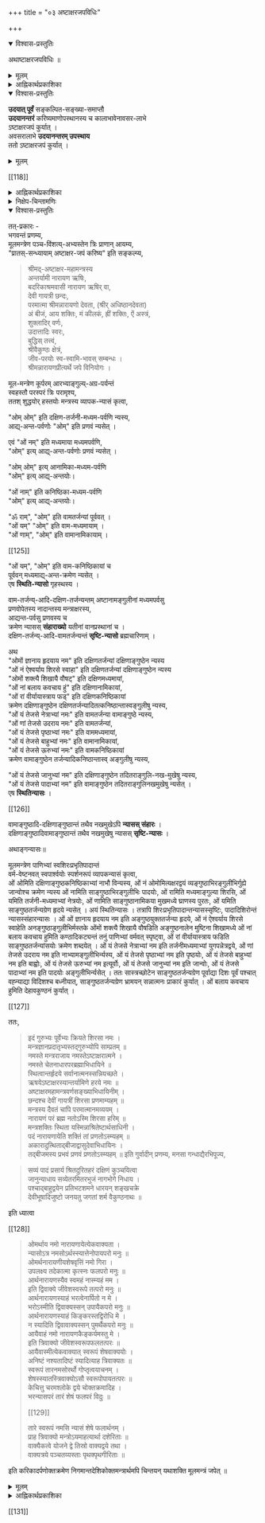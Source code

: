 +++
title = "०३ अष्टाक्षरजपविधिः"

+++

<details open><summary>विश्वास-प्रस्तुतिः</summary>

अथाष्टाक्षरजपविधिः ॥
</details>

<details><summary>मूलम्</summary>

अथाष्टाक्षरजपविधिः ॥
</details>

<details><summary>आह्निकार्थप्रकाशिका</summary>

ततोऽष्टाक्षरजपम् आह – **अथाष्टाक्षरजप** इति ।  
मया प्रदर्श्यत इति शेषः ।  
आचमन-प्रकरणोदाहृत-वचनानुसारेण  
सन्ध्यान्ताचमनम् एकं कृत्वा  
मूल-मन्त्र-जपः कार्य इति बोध्यम् ।  
तदुक्तं – 

> मद्-भक्ता ये नर-श्रेष्ठा  
मद्गता मत्परायणाः ।  
मद्-याजिनो मन्-नियमास्  
**तान्** प्रयत्नेन **पूजयेत्** ॥  
तेषान्तु पावनायाहं  
नित्यम् एव युधिष्ठिर ।  
उभे सन्ध्ये **ऽधितिष्ठामि**  
ह्य् अस्कन्नं तद्-व्रतम् मम ॥  
तस्माद् अष्टाक्षरम् मन्त्रं  
मद्-भक्तैर् वीत-कल्मषैः ।  
सन्ध्या-कालेषु **जप्तव्यं**,  
सततञ् चात्म-शुद्धये ॥ 

इति श्रीवैष्णव-धर्म-शास्त्रोक्तश्रीमदष्टाक्षरजपोपि सन्ध्यायामवसरे कार्यः इति ।
</details>

<details open><summary>विश्वास-प्रस्तुतिः</summary>

**उदयात् पूर्वं** सङ्कल्पित-सङ्ख्या-समाप्तौ  
**उदयानन्तरं** करिष्यमाणोपस्थानस्य च कालाभावेनावसर-लाभे  
ऽष्टाक्षरजपं कुर्यात् ।  
अवसरालाभे **उदयानन्तरम् उपस्थाय**  
ततो ऽष्टाक्षरजपं कुर्यात् ।
</details>

<details><summary>मूलम्</summary>

उदयात्पूर्वं सङ्कल्पितसङ्ख्यासमाप्तौ उदयानन्तरं करिष्यमाणोपस्थानस्य च कालाभावेनावसरलाभेऽष्टाक्षरजपं कुर्यात् । अवसरालाभे उदयानन्तरमुपस्थाय ततोऽष्टाक्षरजपं कुर्यात् ।
</details>

[[118]]

<details><summary>आह्निकार्थप्रकाशिका</summary>

अत्र गायत्र्य्-उपस्थानात् पूर्वम् एवाष्टाक्षर-जपः आचार्य-पादाभिमत इत्येकेतरोक्तं  
प्रमाण-न्यायाचार्यपाद-श्रीसूक्ति-विरुद्धम् इति  
हृदि निधाय  
उदाहृताचार्य-पाद-श्रीसूक्त्य्-अभिप्रेतार्थम् आह - **उदयात्पूर्वमि**त्यादिना । 

न च 

> सङ्कल्पित-सङ्ख्यात-गायत्री-जपानन्तरम्  
उपस्थानान्तम् असङ्ख्यात-गायत्रीजपोऽनुष्ठेयः ।  
अतो नाष्टाक्षरजपावसर 

इति वाच्यम् - 

असङ्ख्यात-गायत्री-जप-नैष्फल्यस्य गायत्री-जप-प्रकरणे समर्थितत्वेन  
तत्परित्यागेनाष्टाक्षर-जपस्य कार्यत्वात् । 

अत्र वक्तव्यं सर्वं श्रीनिक्षेप-चिन्तामणौ सम्यग् अनुगृहीतम्।   
तद्-अभिप्रेतार्थाः केचन प्रदर्श्यन्ते।  
</details>

<details><summary>निक्षेप-चिन्तामणिः</summary>

"तस्माद् अष्टाक्षरं मन्त्रम्"-इत्यादि-वचन-विहिताष्टाक्षर-जपः  
नित्यः उत काम्य इति विवेचनीयम्,  
एकेतराह्निकपक्षः

> सन्ध्या-काल-विहितस् तज्-जपो नित्यः  
> सततम् इति विहितः काम्यः, 
>
>> सततं चात्मशुद्धये 
>
> इति तत्रैवात्म-शुद्धि-रूप-फल-श्रवणाद् इति ।  

तन्मन्दम् - आचार्यपाद-श्रीसूक्त्य्-अभिप्राय-न्याय-विरोधात्,  
श्री-सच्-चरित्र-रक्षायां 

> कामाधिकारत्वे सम्भवति  
> नित्यत्व-कल्पनायोगात् 

इति, 

> तत्-तद्-वाक्य-प्रकृत-फल-विशेषापेक्षया निषेध  
> इत्य् आसत्तेर् व्यवस्थाप्यम् 

इति चानुगृहीतं,  
प्रकृते आत्म-शुद्धि-कामाधिकारत्वे सम्भवति  
नित्यत्व-कल्पनं न न्याय्यम्।  

यथा +ऊर्ध्वपुण्ड्रविधौ मध्यमा-कनिष्ठिका-निषेधस्य  
निषेध-बोधक-वाक्य-समभिव्याहृत--  
वाक्यावगताङ्गुल्य्-अन्तर-फल-विषयत्वम् आसत्तेर् व्यवस्थापितं, 

सन्ध्याकालेषु जप्तव्यम् इत्य्-अत्रापि  
विधेस् समभिव्याहृत-वाक्य-प्रतिपन्नात्म-शुद्धि-फल-विषयत्वम्  
आसत्तेर् व्यवस्थाप्यम् इति,  
तत्रापि काम्य-विधिरेव । 

यद् अपरोक्तं – 

>> तेषान्तु पावनायाहं  
नित्यम् एव युधिष्ठिर ।  
उभे सन्ध्ये **ऽधितिष्ठामि**  
ह्य् अस्कन्नं तद्-व्रतम् मम ॥  
तस्माद् अष्टाक्षरम् मन्त्रं  
मद्-भक्तैर् वीत-कल्मषैः ।  
सन्ध्या-कालेषु **जप्तव्यं**,  
सततञ् चात्म-शुद्धये ॥
>
> इत्यत्र, शाबरभाष्ये -
>
>> यावज्-जीवम् अग्निहोत्रं जुहोतीत्य् अत्र  
>> जीवन-रूप-निमित्त-नैयत्येनाग्निहोत्रं नियतम् 
>
> इति भाषित-रीत्या सन्ध्याकालयोर् भगवद्-अधिष्ठान-रूप-निमित्तस्य नियतत्त्वेन  
> तन्-निमित्तक-श्रीमद्-अष्टाक्षर-जपस्यापि नियत-तमत्वं  
> सन्ध्या-कालयोस् सिद्धम् 

इति, तन् न  - 

दृष्टान्ते फलाश्रुतेः 'यावज्जीवम्' इति श्रुतेश् च  
निमित्त-नियतत्वाधीन-नित्यत्व-सिद्धाव् अपि,  
'तेषान्तु पावनाये'त्य्-आदिवचने  
पावनत्व-फलार्थ-सन्ध्या-काल-भगवद्-अधिष्ठान-रूप-  
निमित्त-नैयत्यावगमेन दृष्टान्त-वैषम्यात्,

[[119]]

तस्य निमित्तस्य 

> तस्माद् अष्टाक्षरं मन्त्रम् 

इत्यत्र तच्-छब्देन परामर्शात्,  
तद्-धेतुकस्य सन्ध्या-कालाष्टाक्षर-जपस्यात्म-शुद्धि-कामनाधिकारत्वस्य  शब्द-स्वरस-सिद्धत्वात्,  
अन्यथा पावनार्थ-सन्ध्याधिष्ठानं, 'तस्मादि'ति तच्-छब्देन परामृश्य  
तद्धेतुक-सन्ध्या-कालिकाष्टाक्षर-जप-विधानेऽपि नित्यत्वाङ्गीकारे  
तद्-वाक्यं जरद्-गवादि-वाक्यवद् अनन्वितार्थकं स्यात् । 

न चात्मशुद्धिफलकत्वं नित्यत्व-पर्यवसायीति वाच्यं – श्रुतिस्मृतिविरोधात् । 

> वैश्वानरं द्वादशकपालं निर्वपेत्  
> पुत्रे जाते यद् अष्टाकपालो भवति 

इत्यारभ्य, 

> यस्मिन् जात एताम् इष्टिं निर्वपति  
> पूत एव तेजस्व्य् अन्नाद इन्द्रियावी पशुमान् भवति 

इत्यन्तेन काम्य-फलानि प्रतिपाद्य, 

> अप वा एष सुवर्गाल् लोकाच् छिद्यत 

इति प्रत्यवाय-परिहारं श्रुतिर् आह,  
एतच्-छ्रुति-विहित-जातेष्टि-विषयम् अधिकारं 

> प्रत्यवायपरीहारे  
> फलान्तरसमन्विते ।  
> तत्र संवलितं प्राहुर्  
> अधिकारं विचक्षणाः ॥ 

इति शास्त्रीयनियमनाधिकारे ऽन्वगृह्णन् ।  
एतत्-कारिकार्थः श्रीसारास्वादिन्याम् अवलोकनीयः ।  

अत्र पूतत्वं काम्यफलतयोक्तम् -  
स्मृतिरत्नाकरे - 

> येषां जपैश्च होमैश्च पूयन्ते 

इत्युपक्रमात्, 

> एतानि जप्यानि पुनन्ति जन्तून् 

इत्युपसंहाराच्च एते जपाः काम्या इति  
मध्याह्न-सन्ध्यायां गायत्री-व्यतिरिक्त-मन्त्राणां परिशुद्धि-फल-श्रवणेन काम्यत्वोक्तेः,  
अत्रापि काम्यत्वस्यैव वाच्यत्वात् ।  

आश्वमेधिके पञ्चाशीतितमेऽध्याये श्रीवैष्णव-धर्मशास्त्रे युधिष्ठिरः -

> वृथा च कति जन्मानि  
> वृथा दानानि कानि च ।  
> वृथा च जीवितं केषां  
> नराणां पुरुषोत्तम ॥ 

इति वृथा जन्म-दानादिकं पप्रच्छ ।  
श्रीभगवान् वृथा जन्म-दानादिकं विस्तरेण प्रतिपाद्य  
सत्-पात्र-दान-फल-कथनावसरे  
आत्म-शुद्धि-फलक-सन्ध्या-काल-तद्-इतर-कालिकाष्टाक्षर-जपं विधायाध्यायान्ते 

> एवं सर्वास्व् अवस्थासु  
> सर्वदानानि पाण्डव ।  
> मद्भक्तेभ्यः प्रदत्तानि
> स्वर्गमार्गप्रदानि वै ॥ 

इति दानफलमेव प्रतिपादितम् ।  
उपरितनाध्यायेषु च,  
आचार-दोष-ब्राह्मणादि-गुण-दोष-दान-विशेष-फलादिकम् एव प्रपञ्चितम् । 

[[120]]

तत्रैक-नवतितमेऽध्याये – 

> गायत्रीं च यथाशक्ति  
> जप्त्वा सूक्तं च मामकम् ।  
> मन्मयानि च सामानि  
> पौरुषं व्रतमेव तत् ॥  
> ततश् चालोकयेद् अर्कं  
> "हँसश् शुचिषद्" इत्यपि ।  
> प्रदक्षिणं समावृत्य  
> नमस्कृत्य दिवाकरम् ॥ 

इति गायत्री-साम-मन्व्-अशेष-जपानन्तरम्  
उपस्थान-प्रदक्षिण-नमस्कारादिकम् एव क्रमात् प्रतिपादितं,  
मध्ये नाष्टाक्षर-जपो विहितः ।  

एवं च प्रकरणानुगुण्येनात्मशुद्धि-कामनायां  
सन्ध्याकालेषु सततं चाष्टाक्षरजपः कार्य इति सिद्धम् । 

> ततः परं चाध्ययनं  
जपं भागवतो यदा ।  
कुर्यात् स्वाध्यायकालोऽसौ  
कीर्तितो मुनिपुङ्गव ॥  

> अर्चयांश् च ततो देवं  
ततो मन्त्रान् जपन्न् अपि ।  
ध्यायन्न् अपि परं देवं  
कालेषूक्तेषु पञ्चसु ॥ 

> स्वाध्यायश्च  
श्रुति-स्मृतीतिहास--  
मन्त्र-जप--  
सत्-संवाद+  
अध्यात्म-शास्त्र-श्रवण-प्रवचनाद्य्-आत्मा, 

> अत्र परिपूर्ण-ज्ञानस्य उपबृंहण-निरपेक्षस्याधिकारि-विशेषस्य  
द्वि-षड्--अष्ट--षड्-अक्षर--द्वयादि-जप एव स्वाध्याय इति,  
तत्र तद्-विधिः,  
अत एव रहस्याम्नाये वेदान्तर-निषेधेन द्वि-षट्क-मात्र-स्वाध्याय-विधानं निर्व्यूढं, 

> सङ्ग्रह-रुचीनां महामन्त्र-सक्तानां च  
> सर्व-सार-भूत-व्यापक-मन्त्र-जपोपदेशः

इति नारदीय-संहिता-वचन--वङ्गिवंशेश्वरकारिका--श्रीपाञ्चरात्ररक्षावाक्यैः  
स्वाध्यायकाल एवाष्टाक्षर-जपो नित्य इत्य् अवगम्यते,  
फलाश्रवणात् ।+++(5)+++  

श्रीचरम-श्लोकाधिकारे 

> तस्माद् अष्टाक्षरं मन्त्रम् 

इति कृत्स्नवचनम् उपादाय - 

> இப்புடைகளிலுள்ள வைகளெல்லாம் अवश्यकर्तव्य ங்களான नित्यनैमित्तिक ங்களுக்கு विरोध ம் வாராதபடி அவற்றுக்குப் போக்கிமிக்க காலத்திலேயாகக் கடவது 

इति तस्यावश्य-कर्तव्य-सन्ध्याद्य्-अनविरुद्ध-काल-कर्तव्यत्वाभिधानात् । उपरि 

> श्रौत-स्मार्ताविरुद्धेषु कालेषु जपमाचरेत् 
>
> என்று நாரதாதிகளுஞ் சொன்னார்கள் 

इति श्रीसूक्त्यापि  
श्रुति-स्मृति-विहित-सन्ध्याद्यनविरुद्धकाल एव  
भारतेतिहासाश्वमेधिक-पर्व-स्थ--  
श्रीवैष्णव-धर्म-शास्त्र-विहिताष्टाक्षर-जपाचरणं न्याय्यम् इति प्रतीयते । 

श्रीन्यायपरिशुद्धौ 

> आचारे धर्मशास्त्राणि 

इत्य् अनुगृहीतत्वेनाधिकृत-धर्म-शास्त्र-विहित--सान्ध्य-कर्माद्य्-उपरोधेनाचार+अनधिकृतेतिहास-विहिताष्टाक्षर-जपो नाचार्य-पादाभिमतः ।+++(4)+++  
स्मृत्यधिकरण-श्रीभाष्ये धर्मशास्त्रस्य  
कर्मभागोपबृंहणत्वस्य+ इतिहास-पुराणयोर् वेदान्तोपबृंहणत्वस्यानुगृहीतत्वाच् चायम् अर्थस् सिद्धः ।

[[121]]

श्रीपाञ्चरात्ररक्षायां गायत्रीजपविध्य्-अनन्तरं 

> न च क्रमन्न च हसन् 

इत्यादिना 

> इत्यादयश्च जपकालनियमाः 

इति जपकाल-नियमम् उक्त्वा 

> मद्भक्ता ये नरश्रेष्ठाः 

इत्यादिना 

> श्रीवैष्णव-धर्मशास्त्रोक्त-श्रीमद्-अष्टाक्षर-जपोऽपि  
> यथाशक्ति सन्ध्यायाम् अवसरे कार्यः 

इति अष्टाक्षरजपं प्रसङ्गाद् अभिधाय,  
'प्राणायामेने'त्यादिना गायत्री-जप-विशेषम् उक्त्वा,  
गायत्र्य्-अष्टाक्षरादि-जप-साधारण्येन  
जपस्थान-गणन-साधन--तत्-प्रकार--जप-प्रभाव--  
जप-मध्य-गत-गुरु-वैष्णवीय-सम्भाषणादि-पूजानुमति--  
सप्रणव-सङ्ख्यात-मानस-जपादिकं कथितम् ।  

उपस्थानात् पूर्वम् एवाष्टाक्षरजपः आचार्यपादाभिमत  
इति वदद्भिः पाठ-क्रम एव नियामक इति वक्तव्यम् । 

> प्राङ्मुखः प्राग्-उदङ्-मुखो वा तिष्ठन्  
> गायत्रीम् आवर्त्य  
> पूर्ववत् कृत-प्राणायाम-त्रयः  
> सन्ध्योपस्थान-सङ्कल्प-पूर्वकम्  
> उत्तमे शिखर इति मन्त्रेण  
> गायत्रीम् अनुज्ञाप्य 

इत्य्-आदि-श्रीसूक्तौ क्त्वा-श्रुत्या गायत्र्य्-अनन्तरम् उपस्थानक्रमः प्रतीतः ।  
अयं च क्रमः श्रीपाञ्चरात्ररक्षायां 

> स्वसूत्रविहितम् एव सन्ध्योपासनादिकं कर्तृम् उचितम् 

इत्यत्र साधकतया उदाहृतैः, 

> पाद्मे च शौचाचमन-दन्त-धावन-स्नानानि यथा-क्रमं विधायानन्तरम् एवं सन्ध्योपासनम् उक्तम् 
>
>> आचम्य प्रोक्षयेद् दर्भ-  
> वारिभिर् मन्त्रवत् तनुम् ।

इत्य्-आद्य्-उदाहृतैः 

> तर्पयेद् उपविश्याथ  
तत्तन्-मन्त्रम् उदीरयन् ।  
देवादीन् सलिले तिष्ठन्  
सावित्रीं प्राङ्मुखो जपेत् ॥  
यावत्-सूर्योदयं दृष्ट्वा  
प्राञ्जलिस् तिमिरापहम् ।  
उपस्थाय स्वशाखोक्तैः  
मन्त्रैर्ध्येयं हृदि स्थितम् ॥ 

इति वचनैः,

[[122]]

> प्राङ्मुखस् सावित्रीं सहस्रकृत्वः आवर्तयेद् 

इत्यादिभिः 

> त्रिभिश्च प्राणायामैस्  
तांस् ततो ब्रह्म-हृदयेन  
वारुणीभ्यां सायम् उपतिष्ठते  
"इमं मे वरुण", "तत्त्वायामी"ति द्वाभ्यां,  

> एवं प्राङ्मुखः प्रातस् तिष्ठन्  
मैत्रीभ्याम् अहर् अहर् उपतिष्ठते,  
"मित्रस्य चर्षणीधृतः" "मित्रो जनान् यातयती"ति द्वाभ्यां, 

> दर्भेष्व् आसीनो दर्भान् धारयमाणः  
सावित्रीं सहस्रकृत्वः आवर्तयेत्  
शतकृत्वो ऽपरिमितकृत्वो वा, दशवारम् ।  
अथादित्यम् उपतिष्ठते,  
"उद् वयन् तमसस्परि, उदुत्यं चित्रं, तच्चक्षुर् देवहितं, य उदगात्" 

इति बोधायन-धर्म-सूत्र-वाक्यैश् च  
श्रौत-क्रमेण प्रतिपादितम् । 

गायत्री-जपोपस्थान-क्रमम् अनुसृत्याचार्यपादानुगृहीतः ।  
आचार्यपादोदाहृतेषु 

> गायत्री-जप-पर्यन्तं  
मन्त्राचमन-पूर्वकम् ।  
सान्ध्यं कर्माखिलं साधु  
समाप्य च यथाविधि ॥
>
> ततः स्व-कर्म-भोक्तारम्  
आदित्यान्तर्-अवस्थितम् ।  
उपस्थाय स्वकैर्मन्त्रैर्  
नारायणम् अतन्द्रितः ॥

> आदित्यान्तः-स्थितस्यार्घ्यं  
वितीर्य परमात्मनः ।  
प्रतिपादिकया विष्णोः  
सावित्र्या तं जपेद्-धरिम् ॥
>
> ध्यायन् जप्त्वोपतिष्ठेत  
तम् एव पुरुषोत्तमम् ।  

इति वङ्गिवंशेश्वर-नारायणमुनिवचनेषु जप्त्वा  
‘ततः’ इति श्रुत्यैव गायत्री-जपानन्तरम् उपस्थानक्रमोऽवगतः । 

> एवं **जपित्वा** गायत्रीम्  
**उपस्थाय** दिवाकरम् ।  
सूर्यस्याभिमुखं **जप्त्वा**  
गायत्रीं नियतात्मवान् ॥  
**उपस्थानं** ततः कृत्वा  
**नमस्कुर्यात्** ततो हरिम् ।  
एवं जप्त्वा यथाशक्ति  
ह्युदिते तु दिवाकरे ॥  
उत्तमेत्यनुवाकेन  
उद्वास्य तु यथागतम् 

इति वासिष्ठसंहिता-वृद्धहारीत-स्मृतिरत्नाकर-स्थ-वचनैः  
श्रौतक्रमेण गायत्री-जपानन्तर्यम्  
उपस्थाने प्रतीयते । 

पाठक्रमात् श्रौतक्रमस्य बलीयस्त्वं सर्वमीमांसकसम्मतम्,  
अनुगृहीतं च श्रीभाष्ये अर्चिरादिपादे । 

[[123]]

यद्य्-अष्टाक्षर-जपः उपस्थानात् पूर्वं नियमेनाचार्यपादाभिप्रेतः, तदा 

> प्राङ्मुखः प्राग्-उदङ्मुखो वा तिष्ठन्  
> गायत्रीमावर्त्य

इत्यनन्तरं, 

> अष्टाक्षरं जप्त्वा पूर्ववत् कृत-प्राणायामत्रयः 

इत्यादिवाक्यं रचनीयं स्यात्, न तथा रचितम् ।

> सन्ध्याकालेषु जप्तव्यम् 

इति वचन-विहिताष्टाक्षर-जपस्योदयात् पूर्वं सङ्कल्पित-समाप्तौ  
उदयानन्तरं पूर्वोपदर्शितार्ध-प्रहर-पर्यन्त-सन्ध्याकाल-करणेऽपि विधेश् चारितार्थ्य-सम्भवात्,  
तद्-वचन-बलेन  
पञ्चरात्र-स्मृति-वचन-सम्प्रदायोक्त्य्-आचार्य-पाद-श्री-सूक्त्य्-अवगत-  
प्रदर्शित-श्रौत-क्रम-बाधो न युक्त एव । किं बहुना स्मृतिरत्नकरे – 

> किञ्चिद् अभ्युदिते रवौ 

इति विहित-माघ-स्नानं स्त्री-शूद्रादि-विषयम् इति व्यवस्थाप्योक्तं — 

> विप्रादि-विषये तु सन्ध्यातिक्रम-दोषो दुर्वारस् स्यात्,  
> मार्जनाद्य्-उपस्थानान्तम् एक-कर्मत्वेन  
> मध्ये कर्मान्तरानुष्ठानायोगात्,  
> ‘उदयन्तं दिवाकरम्' इति उदय-काल-सूर्योपस्थान-विधानाच् च  
> किञ्चिद्-अभ्युदिते स्नात्वा ऽनुष्ठाने  
> मासं +++(यावत्)+++ सन्ध्यातिक्रमेणाशुचित्व-कर्मानर्हत्व-शूद्रत्वादिदोषाः प्रसज्येरन् 

इति  
मार्जनाद्य्-उपस्थानान्तम् एकं कर्म +इति  
मध्ये माघस्नानादि-क्रियानुष्ठाने दोषाश् च  
प्रतिपादिताः । 

इतराह्निके -

> माघस्नानस्य नित्यत्वात्  
किञ्चिदभ्युदिते रवौ ।  
स्त्रीणां स्मृतं द्विजानान्तु  
प्रागादित्योदयाद् इति ।  
किञ्चिद्-अभ्युदिते भानौ  
माघस्नाने कृते द्विजैः ।  
सन्ध्यातिक्रम-दोषेण  
महान् दाषो भवेद् ध्रुवम् ।  
प्रोक्षणादेर् उपस्थानान्तस्यैकत्वेन कर्मणः ॥ 

इति रत्नाकरानुसारः कृतः ।  
न हि "कर्मणि क्रियान्तरम्" इति मीमांसक-घोषितम् ।  

श्रीमद्-अष्टाक्षर-जपः  
न श्रुति-स्मृति-विहित-सान्ध्य-कर्माङ्गाद्य्-अन्तर्-भूतः, मानाभावात् । 

[[124]]

अत 

> उपस्थानान्त-सान्ध्य-कर्म-मध्ये  
उपस्थानोपरोधेन क्रियान्तराष्टाक्षर-जप-कर्तव्यत्व-कथनं  
प्रमाणाचार्य-पाद-श्रीसूक्ति--स्व-मूल-ग्रन्थ--स्वोक्ति--मीमांसक-वाक्य-विरुद्धम् 

इति,  

>> उपस्थानात् पूर्वम् एवाष्टाक्षर-जप-पक्षः आचार्यपादाभिमत 
>
> इति कथनम् अविमर्श-कृतम् 

इति सद्-उपदेश--पूर्वकाचार्यपाद-सर्व-श्रीसूक्ति--मीमांसा-न्याय-विमर्श-कृद्भिर् अनुसन्धेयम् ।  

अष्टाक्षर-जप-प्रभावादिकं तत्र तत्रोक्तं द्रष्टव्यम् ।
</details>


<details open><summary>विश्वास-प्रस्तुतिः</summary>

तत्-प्रकारः -  
भगवन्तं प्रणम्य,  
मूलमन्त्रेण पञ्च-विंशत्य्-अभ्यस्तेन त्रिः प्राणान् आयम्य,  
"प्रातस्-सन्ध्यायाम् अष्टाक्षर-जपं करिष्य" इति सङ्कल्प्य,  

> श्रीमद्-अष्टाक्षर-महामन्त्रस्य  
> अन्तर्यामी नारायण ऋषिः,  
> बदरिकाश्रमवासी नारायण ऋषिर् वा,  
> देवी गायत्री छन्दः,  
> परमात्मा श्रीमन्नारायणो देवता,  (श्रीर् अधिष्ठानदेवता)  
> अं बीजं, आय शक्तिः, मं कीलकं, ह्रीं शक्तिः, ऐं अस्त्रं,  
> शुक्लादिर् वर्णः,  
> उदात्तादिः स्वरः,  
> बुद्धिस् तत्त्वं,  
> श्रीवैकुण्ठः क्षेत्रं,  
> जीव-परयोः स्व-स्वामि-भावस् सम्बन्धः ।  
> श्रीमन्नारायणप्रीत्यर्थे जपे विनियोगः । 

मूल-मन्त्रेण कूर्परम् आरभ्याङ्गुल्य्-अग्र-पर्यन्तं  
स्वहस्तौ परस्परं त्रिः परामृश्य,  
ततश् शुद्धयोर् हस्तयोः मन्त्रस्य व्यापक-न्यासं कृत्वा,  

"ओम् ओम्" इति दक्षिण-तर्जनी-मध्यम-पर्वणि न्यस्य,  
आद्य्-अन्त-पर्वणोः "ओम्" इति प्रणवं न्यसेत् ।  

एवं "ओं नम्" इति मध्यमाया मध्यमपर्वणि,  
"ओम्" इत्य् आद्य्-अन्त-पर्वणोः प्रणवं न्यसेत् ।  

"ओम् ओम्" इत्य् आनामिका-मध्यम-पर्वणि  
"ओम्" इत्य् आद्य्-अन्तयोः।  

"ओं नाम्" इति कनिष्ठिका-मध्यम-पर्वणि  
"ओम्" इत्य् आद्य्-अन्तयोः।   

"ॐ राम्", "ओम्" इति वामतर्जन्यां पूर्ववत् ।  
"ओं यम्" "ओम्" इति वाम-मध्यमायाम् ।  
"ओं णाम्", "ओम्" इति वामानामिकायाम् । 

[[125]]

"ओं यम्", "ओम्" इति वाम-कनिष्ठिकायां च  
पूर्ववन् मध्यमाद्य्-अन्त-क्रमेण न्यसेत् ।  
एष **स्थिति-न्यासो** गृहस्थस्य । 

वाम-तर्जन्य्-आदि-दक्षिण-तर्जन्यन्तम् अष्टानामङ्गुलीनां मध्यमपर्वसु  
प्रणवोपेतस्य नादान्तस्य मन्त्राक्षरस्य,  
आद्यन्त-पर्वसु प्रणवस्य च  
क्रमेण न्यासस् **संहाराख्यो** यतीनां वानप्रस्थानां च ।  
दक्षिण-तर्जन्य्-आदि-वामतर्जन्यन्तं **सृष्टि-न्यासो** ब्रह्मचारिणाम् । 

अथ  
"ओमों ज्ञानाय हृदयाय नम" इति दक्षिणतर्जन्यां दक्षिणाङ्गुष्ठेन न्यस्य  
"ओं नं ऐश्वर्याय शिरसे स्वाहा" इति दक्षिणतर्जन्यां दक्षिणाङ्गुष्ठेन न्यस्य  
"ओमों शक्त्यै शिखायै वौषट्" इति दक्षिणमध्यमायां,  
"ओं नां बलाय कवचाय हुं" इति दक्षिणानामिकायां,  
"ओं रां वीर्यायास्त्राय फड्" इति दक्षिणकनिष्ठिकायां  
क्रमेण दक्षिणाङ्गुष्ठेन दक्षिणतर्जन्यादितत्कनिष्ठान्तास्वङ्गुलीषु न्यस्य,  
"ओं यं तेजसे नेत्राभ्यां नमः" इति वामतर्जन्या वामाङ्गुष्ठे न्यस्य,  
"ओं णां तेजसे उदराय नमः" इति वामतर्जन्यां,  
"ओं यं तेजसे पृष्ठाभ्यां नमः" इति वाममध्यमायां,  
"ओं यं तेजसे बाहुभ्यां नमः" इति वामानामिकायां,  
"ओं यं तेजसे ऊरुभ्यां नमः" इति वामकनिष्ठिकायां  
क्रमेण वामाङ्गुष्ठेन तर्जन्यादिकनिष्ठान्तास्व् अङ्गुलीषु न्यस्य, 

"ओं यं तेजसे जानुभ्यां नम" इति दक्षिणाङ्गुष्ठेन तदितराङ्गुलि-नख-मुखेषु न्यस्य,  
"ओं यं तेजसे पादाभ्यां नम" इति वामाङ्गुष्ठेन तदितराङ्गुलिनखमुखेषु न्यसेत् ।  
एष **स्थितिन्यासः** । 

[[126]]

वामाङ्गुष्ठादि-दक्षिणाङ्गुष्ठान्तं तथैव नखमुखेऽपि **न्यासस् संहारः** ।  
दक्षिणाङ्गुष्ठादिवामाङ्गुष्ठान्तं तथैव नखमुखेषु न्यासस् **सृष्टि-न्यासः** । 

अथाङ्गन्यासः॥ 

मूलमन्त्रेण पाणिभ्यां स्वशिरःप्रभृतिपादान्तं  
वर्म-वेष्टनवत् स्वपार्श्वयोः स्पर्शनरूपं व्यापकन्यासं कृत्वा,  
ओं ओमिति दक्षिणाङ्गुष्ठकनिष्ठिकाभ्यां नाभौ विन्यस्य, ओं नं ओमोमित्यक्षरद्वयं व्यङ्गुष्ठाभिरङ्गुलीभिर्गुह्ये जान्वोश्च क्रमेण न्यस्य ओं नामिति साङ्गुष्ठाभिरङ्गुलीभिः पादयोः, ओं रामिति मध्यमाङ्गुल्या शिरसि, ओं यमिति तर्जनी-मध्यमाभ्यां नेत्रयोः, ओं णामिति साङ्गुष्ठानामिकया मुखमध्ये घ्राणस्य पुरतः, ओं यमिति साङ्गुष्ठतर्जन्यग्रेण हृदये न्यसेत् । अयं स्थितिन्यासः । तत्रापि शिरःप्रभृतिपादान्तन्यासस्सृष्टिः, पादादिशिरोन्तं न्यासस्संहारन्यासः । ओं ओं ज्ञानाय हृदयाय नम इति अङ्गुष्ठयुक्ततर्जन्या हृदये, ओं नं ऐश्वर्याय शिरसे स्वाहेति अनङ्गुष्ठाङ्गुलीभिर्मस्तके ओंमों शक्त्यै शिखायै वौषडिति अङ्गुष्ठनालेन मुष्टिना शिखामध्ये ओं नां बलाय कवचाय हुमिति कण्ठादिकट्यन्तं तनुं पाणिभ्यां वर्मवत् स्पृष्ट्वा, ओं रां वीर्यायास्त्राय फडिति साङ्गुष्ठतर्जन्यांसयोः क्रमेण शब्दयेत् । ओं यं तेजसे नेत्राभ्यां नम इति तर्जनीमध्यमाभ्यां युगपन्नेत्रद्वये, ओं णां तेजसे उदराय नम इति नाभ्यामङ्गुलीभिर्न्यस्य, ओं यं तेजसे पृष्ठाभ्यां नम इति पृष्ठयोः, ओं यं तेजसे बाहुभ्यां नम इति बाह्वोः, ओं यं तेजसे ऊरुभ्यां नम इत्यूर्वोः, ओं यं तेजसे जानुभ्यां नम इति जान्वोः, ओं यं तेजसे पादाभ्यां नम इति पादयोः अङ्गुलीभिर्न्यसेत् । ततः सास्त्रच्छोटेन साङ्गुष्ठतर्जन्यग्रेण पूर्वाद्या दिशः पूर्वं पश्चात् वह्न्याद्या विदिशश्च बध्नीयात्, साङ्गुष्ठतर्जन्यग्रेण भ्रामयन् सन्नात्मनः प्राकारं कुर्यात् । ओं बलाय कवचाय हुमिति देहावकुण्ठनं कुर्यात् । 

[[127]]

ततः, 

> इदं गुरुभ्यः पूर्वेभ्यः क्रियते शिरसा नमः ।  
मन्त्रज्ञानप्रदातृभ्यस्तद्गुरुभ्योपि साम्प्रतम् ॥  
नमस्ते मन्त्रराजाय नमस्तेऽष्टाक्षरात्मने ।  
नमस्ते चेतनाधारपरब्रह्माभिधायिने ॥  
स्थित्वान्तर्हृदये सर्वानात्मनस्सन्नियच्छते ।  
ऋषयेऽष्टाक्षरस्यान्तर्यामिणे हरये नमः ॥  
अष्टाक्षरमहामन्त्रवर्णसङ्ख्याभिधायिनीम् ।  
छन्दश्च देवीं गायत्रीं शिरसा प्रणमाम्यहम् ॥  
मन्त्रस्य दैवतं चापि परमात्मानमव्ययम् ।  
नारायणं परं ब्रह्म नतोऽस्मि शिरसा हरिम् ॥  
मन्त्रशक्तिः स्थिता यस्मिन्नाश्रितेष्टार्थसाधिनी ।  
पदं नारायणायेति शक्तिं तां प्रणतोऽस्म्यहम् ॥  
अकारादुत्थिताद्बीजाद्वासुदेवाभिधायिनः ।  
तद्बीजमस्य प्रभवं प्रणवं प्रणतोऽस्म्यहम् ॥
इति गुर्वादीन् प्रणम्य, मनसा गन्धाद्यैरभिपूज्य,

> सव्यं पादं प्रसार्य श्रितदुरितहरं दक्षिणं कुञ्चयित्वा  
जानुन्याधाय सव्येतरमितरभुजं नागभोगे निधाय ।  
पश्चाद्बाहुद्वयेन प्रतिभटशमने धारयन् शङ्खचक्रे  
देवीभूषादिजुष्टो जनयतु जगतां शर्म वैकुण्ठनाथः ॥ 

इति ध्यात्वा

[[128]]

> ओमर्थाय नमो नारायणायेत्येकवाक्यता ।  
न्यासोऽत्र नमसोऽर्थस्स्यात्तेनोपायपरो मनुः ॥  
ओमर्थनारायणीयशेषवृत्तिं नमो गिरा ।  
उपलक्ष्य तदेकात्मा कृत्स्नः फलपरो मनुः ॥  
आर्थनारायणस्यैव स्वमहं नास्म्यहं मम ।  
इति द्विवाक्ये जीवेशस्वरूपे तत्परो मनुः ॥  
आर्थनारायणस्याहं भरत्वेनार्पितो न मे ।  
भरोऽस्मीति द्विवाक्यस्सन् उपायैकपरो मनुः ॥  
आर्थनारायणस्याहं किङ्करस्तद्विरोधि मे ।  
न स्यादिति द्विवावाक्यस्सन् पुमर्थैकपरो मनुः ॥  
आयैवाहं नमो नारायणकैङ्कर्यमस्तु मे ।  
इति त्रिवाक्यो जीवेशस्वरूपफलतत्परः ॥  
आयैवास्मीत्येकवाक्यात् स्वरूपं शेषवाक्ययोः ।  
अनिष्टं नश्यतादिष्टं स्यादित्याह त्रिवाक्यतः ॥  
स्वरूपं तारनमसोरर्थो गोप्तृत्वयाचनम् ।  
शेषस्स्यातस्त्रिवाक्योऽसौ स्वरूपोपायतत्परः ॥  
केचित्तु चरमश्लोके द्वये चोक्तक्रमादिह ।  
भरन्यासपरं तारं शेषं फलपरं विदुः ॥
>
> [[129]]
>
> तारे स्वरूपं नमसि न्यासं शेषे फलार्थनम् ।  
प्राह त्रिवाक्यो मन्त्रोऽयमाहत्यार्था दशेरिताः ॥  
वाक्यैकत्वे योजने द्वे तिस्रो वाक्यद्वये तथा ।  
वाक्यत्रये पञ्चतय्यस्ताः पृथक्पृथगीरिताः ॥ 

इति करिकादर्पणोक्तक्रमेण निगमान्तदेशिकोक्तमन्त्रार्थमपि चिन्तयन् यथाशक्ति मूलमन्त्रं जपेत् ॥
</details>

<details><summary>मूलम्</summary>

तत्प्रकारः - भगवन्तं प्रणम्य, मूलमन्त्रेण पञ्चविंशत्यभ्यस्तेन त्रिःप्राणानायम्य, प्रातस्सन्ध्यायामष्टाक्षरजपं करिष्य सति सङ्कल्प्य, श्रीमदष्टाक्षरमहामन्त्रस्य अन्तर्यामी नारायण ऋषिः, बदरिकाश्रमवासी नारायण ऋषिर्वा, देवी गायत्री छन्दः, परमात्मा श्रीमन्नारायणो देवता,  (श्रीरधिष्ठानदेवता) अं बीजं, आय शक्तिः, मं कीलकं, ह्रीं शक्तिः, ऐं अस्त्रं, शुक्लादिर्वर्णः, उदात्तादिः स्वरः, बुद्धिस्तत्वं, श्रीवैकुण्ठः क्षेत्रं, जीवपरयोः स्वस्वामिभावस्सम्बन्धः । श्रीमन्नारायणप्रीत्यर्थे जपे विनियोगः । मूलमन्त्रेण कूर्परमारभ्याङ्गुल्यग्रपर्यन्तं स्वहस्तौ परस्परं त्रिः परामृश्य, ततश्शुद्धयोर्हस्तयोः मन्त्रस्य व्यापकन्यासं कृत्वा, ओमोमिति दक्षिणतर्जनीमध्यमपर्वणि न्यस्य, आद्यन्तपर्वणोः ओमिति प्रणवं न्यसेत् । एवं ओं नमिति मध्यमाया मध्यमपर्वणि, ओमित्याद्यन्तपर्वणोः प्रणवं न्यसेत् । ओमोमित्यानामिकामध्यमपर्वणि ओमित्याद्यन्तयोः। ओं नामिति कनिष्ठिकामध्यमपर्वणि ओमित्याद्यन्तयोः । औं रां ओमिति वामतर्जन्यां पूर्ववत् । ओं यं ओमिति वाममध्यमायाम् । ओं णां ओमिति वामानामिकायाम् । 

[[125]]

ओं यं ओमिति वामकनिष्ठिकायां च पूर्ववन्मध्यमाद्यन्तक्रमेण न्यसेत् । एष स्थितिन्यासो गृहस्थस्य । वामतर्जन्यादिदक्षिणतर्जन्यन्तम् अष्टानामङ्गुलीनां मध्यमपर्वसु प्रणवोपेतस्य नादान्तस्य मन्त्राक्षरस्य आद्यन्तपर्वसु प्रणवस्य च क्रमेण न्यासस्संहाराख्यो यतीनां वानप्रस्थानां च । दक्षिणतर्जन्यादिवामतर्जन्यन्तं सृष्टिन्यासो ब्रह्मचारिणाम् । अथ ओमों ज्ञानाय हृदयाय नम इति दक्षिणतर्जन्यां दक्षिणाङ्गुष्ठेन न्यस्य ओं नं ऐश्वर्याय शिरसे स्वाहा इति दक्षिणतर्जन्यां दक्षिणाङ्गुष्ठेन न्यस्य ओ मों शक्त्यै शिखायै वौषट् इति दक्षिणमध्यमायां, ओं नां बलाय कवचाय हुं इति दक्षिणानामिकायां, ओं रां वीर्यायास्त्राय फडिति दक्षिणकनिष्ठिकायां क्रमेण दक्षिणाङ्गुष्ठेन दक्षिणतर्जन्यादितत्कनिष्ठान्तास्वङ्गुलीषु न्यस्य, ओं यं तेजसे नेत्राभ्यां नमः इति वामतर्जन्या वामाङ्गुष्ठे न्यस्य, ओं णां तेजसे उदराय नमः इति वामतर्जन्यां, ओं यं तेजसे पृष्ठाभ्यां नमः इति वाममध्यमायां, ओं यं तेजसे बाहुभ्यां नमः इति वामानामिकायां, ओं यं तेजसे ऊरुभ्यां नमः इति, वामकनिष्ठिकायां क्रमेण वामाङ्गुष्ठेन तर्जन्यादिकनिष्ठान्तास्वङ्गुलीषु न्यस्य, ओं यं तेजसे जानुभ्यां नम इति दक्षिणाङ्गुष्ठेन तदितराङ्गुलिनखमुखेषु न्यस्य, ओं यं तेजसे पादाभ्यां नम इति वामाङ्गुष्ठेन तदितराङ्गुलिनखमुखेषु न्यसेत् । एष स्थितिन्यासः । 

[[126]]

वामाङ्गुष्ठादिदक्षिणाङ्गुष्ठान्तं तथैव नखमुखेऽपि न्यासस्संहारः । दक्षिणाङ्गुष्ठादिवामाङ्गुष्ठान्तं तथैव नखमुखेषु न्यासस्सृष्टिन्यासः । अथाङ्गन्यासः मूलमन्त्रेण पाणिभ्यां स्वशिरःप्रभृतिपादान्तं वर्मवेष्टनवत् स्वपार्श्वयोः स्पर्शनरूपं व्यापकन्यासं कृत्वा, ओं ओमिति दक्षिणाङ्गुष्ठकनिष्ठिकाभ्यां नाभौ विन्यस्य, ओं नं ओमोमित्यक्षरद्वयं व्यङ्गुष्ठाभिरङ्गुलीभिर्गुह्ये जान्वोश्च क्रमेण न्यस्य ओं नामिति साङ्गुष्ठाभिरङ्गुलीभिः पादयोः, ओं रामिति मध्यमाङ्गुल्या शिरसि, ओं यमिति तर्जनी-मध्यमाभ्यां नेत्रयोः, ओं णामिति साङ्गुष्ठानामिकया मुखमध्ये घ्राणस्य पुरतः, ओं यमिति साङ्गुष्ठतर्जन्यग्रेण हृदये न्यसेत् । अयं स्थितिन्यासः । तत्रापि शिरःप्रभृतिपादान्तन्यासस्सृष्टिः, पादादिशिरोन्तं न्यासस्संहारन्यासः । ओं ओं ज्ञानाय हृदयाय नम इति अङ्गुष्ठयुक्ततर्जन्या हृदये, ओं नं ऐश्वर्याय शिरसे स्वाहेति अनङ्गुष्ठाङ्गुलीभिर्मस्तके ओंमों शक्त्यै शिखायै वौषडिति अङ्गुष्ठनालेन मुष्टिना शिखामध्ये ओं नां बलाय कवचाय हुमिति कण्ठादिकट्यन्तं तनुं पाणिभ्यां वर्मवत् स्पृष्ट्वा, ओं रां वीर्यायास्त्राय फडिति साङ्गुष्ठतर्जन्यांसयोः क्रमेण शब्दयेत् । ओं यं तेजसे नेत्राभ्यां नम इति तर्जनीमध्यमाभ्यां युगपन्नेत्रद्वये, ओं णां तेजसे उदराय नम इति नाभ्यामङ्गुलीभिर्न्यस्य, ओं यं तेजसे पृष्ठाभ्यां नम इति पृष्ठयोः, ओं यं तेजसे बाहुभ्यां नम इति बाह्वोः, ओं यं तेजसे ऊरुभ्यां नम इत्यूर्वोः, ओं यं तेजसे जानुभ्यां नम इति जान्वोः, ओं यं तेजसे पादाभ्यां नम इति पादयोः अङ्गुलीभिर्न्यसेत् । ततः सास्त्रच्छोटेन साङ्गुष्ठतर्जन्यग्रेण पूर्वाद्या दिशः पूर्वं पश्चात् वह्न्याद्या विदिशश्च बध्नीयात्, साङ्गुष्ठतर्जन्यग्रेण भ्रामयन् सन्नात्मनः प्राकारं कुर्यात् । ओं बलाय कवचाय हुमिति देहावकुण्ठनं कुर्यात् । 

[[127]]

ततः, 

> इदं गुरुभ्यः पूर्वेभ्यः क्रियते शिरसा नमः ।  
मन्त्रज्ञानप्रदातृभ्यस्तद्गुरुभ्योपि साम्प्रतम् ॥  
नमस्ते मन्त्रराजाय नमस्तेऽष्टाक्षरात्मने ।  
नमस्ते चेतनाधारपरब्रह्माभिधायिने ॥  
स्थित्वान्तर्हृदये सर्वानात्मनस्सन्नियच्छते ।  
ऋषयेऽष्टाक्षरस्यान्तर्यामिणे हरये नमः ॥  
अष्टाक्षरमहामन्त्रवर्णसङ्ख्याभिधायिनीम् ।  
छन्दश्च देवीं गायत्रीं शिरसा प्रणमाम्यहम् ॥  
मन्त्रस्य दैवतं चापि परमात्मानमव्ययम् ।  
नारायणं परं ब्रह्म नतोऽस्मि शिरसा हरिम् ॥  
मन्त्रशक्तिः स्थिता यस्मिन्नाश्रितेष्टार्थसाधिनी ।  
पदं नारायणायेति शक्तिं तां प्रणतोऽस्म्यहम् ॥  
अकारादुत्थिताद्बीजाद्वासुदेवाभिधायिनः ।  
तद्बीजमस्य प्रभवं प्रणवं प्रणतोऽस्म्यहम् ॥
इति गुर्वादीन् प्रणम्य, मनसा गन्धाद्यैरभिपूज्य,

> सव्यं पादं प्रसार्य श्रितदुरितहरं दक्षिणं कुञ्चयित्वा  
जानुन्याधाय सव्येतरमितरभुजं नागभोगे निधाय ।  
पश्चाद्बाहुद्वयेन प्रतिभटशमने धारयन् शङ्खचक्रे  
देवीभूषादिजुष्टो जनयतु जगतां शर्म वैकुण्ठनाथः ॥ 

इति ध्यात्वा

[[128]]

> ओमर्थाय नमो नारायणायेत्येकवाक्यता ।  
न्यासोऽत्र नमसोऽर्थस्स्यात्तेनोपायपरो मनुः ॥  
ओमर्थनारायणीयशेषवृत्तिं नमो गिरा ।  
उपलक्ष्य तदेकात्मा कृत्स्नः फलपरो मनुः ॥  
आर्थनारायणस्यैव स्वमहं नास्म्यहं मम ।  
इति द्विवाक्ये जीवेशस्वरूपे तत्परो मनुः ॥  
आर्थनारायणस्याहं भरत्वेनार्पितो न मे ।  
भरोऽस्मीति द्विवाक्यस्सन् उपायैकपरो मनुः ॥  
आर्थनारायणस्याहं किङ्करस्तद्विरोधि मे ।  
न स्यादिति द्विवावाक्यस्सन् पुमर्थैकपरो मनुः ॥  
आयैवाहं नमो नारायणकैङ्कर्यमस्तु मे ।  
इति त्रिवाक्यो जीवेशस्वरूपफलतत्परः ॥  
आयैवास्मीत्येकवाक्यात् स्वरूपं शेषवाक्ययोः ।  
अनिष्टं नश्यतादिष्टं स्यादित्याह त्रिवाक्यतः ॥  
स्वरूपं तारनमसोरर्थो गोप्तृत्वयाचनम् ।  
शेषस्स्यातस्त्रिवाक्योऽसौ स्वरूपोपायतत्परः ॥  
केचित्तु चरमश्लोके द्वये चोक्तक्रमादिह ।  
भरन्यासपरं तारं शेषं फलपरं विदुः ॥
>
> [[129]]
>
> तारे स्वरूपं नमसि न्यासं शेषे फलार्थनम् ।  
प्राह त्रिवाक्यो मन्त्रोऽयमाहत्यार्था दशेरिताः ॥  
वाक्यैकत्वे योजने द्वे तिस्रो वाक्यद्वये तथा ।  
वाक्यत्रये पञ्चतय्यस्ताः पृथक्पृथगीरिताः ॥ 

इति करिकादर्पणोक्तक्रमेण निगमान्तदेशिकोक्तमन्त्रार्थमपि चिन्तयन् यथाशक्ति मूलमन्त्रं जपेत् ॥
</details>

<details><summary>आह्निकार्थप्रकाशिका</summary>

अथाष्टाक्षरजपप्रकारमाह **तत्प्रकार** इत्यादिना । पाद्मे चर्यापादे तृतीयाध्याये - 

> तलं पृष्ठं च करयोश्शोधयित्वास्त्रविद्यया ।  
अङ्गुलीनां च सर्वासां पर्वस्वाद्यन्तवर्तिषु ॥  
इष्यते प्रणवन्यासः मध्यमेषु च पर्वसु ।  
मन्त्राक्षराणि विन्यस्य न्यास एष सनातनः ॥  
पर्वदक्षिणतर्जन्याः प्रक्रम्याङ्गुलिपर्वसु ।  
दक्षिणेतरतर्जन्याः पर्वान्तं साधकोत्तमः ॥  
सृष्टिन्यासमिमं कुर्यात् व्यत्यासे न तु संहृतिः ।  
प्रक्रम्य तर्जनीपर्वकनिष्ठापर्वविश्रमः ॥  
स्थितावष्टाक्षरस्यैष मन्त्रन्यास उदीरितः ।  
ताभ्यां पादादिमूर्द्धान्तं देहे न्यस्येत्समन्ततः ॥  
व्यापकं कञ्चुकं यद्वत् मन्त्रस्त्वक्षरशस्ततः ।  
मूर्ध्नि नेत्रे मुखे चित्ते नाभ्यां गुह्ये च जानुनि ॥ 
>
> [[130]]
>
> चरणौ क्रमशः सृष्टौ न्यासो मन्त्रस्य इष्यते ।  
विपरीतक्रमो ज्ञेयः संहृतौ पालने पुनः ॥  
नाभ्यादिहृदयान्तेषु न्यासोऽङ्गेषु प्रकीर्तितः ।  
अष्टाक्षरस्य मन्त्रस्य स्थानान्येतानि तानि च ॥  
मूर्ध्नि मध्यमयाङ्गुल्या तर्जन्या सा च चक्षुषोः ।  
न्यसेन्मुखेऽनामिकया चाङ्गुष्ठेन च मन्त्रवित् ॥  
अङ्गुष्ठतर्जनीभ्यान्तु हृदये न्यसनं भवेत् ।  
तथाङ्गुष्ठकनिष्ठाभ्यां नाभौ न्यासः प्रशस्यते ॥  
विनाङ्गुष्ठेन शेषाभिः गुह्ये जानुनि चोभयोः ।  
समस्ताभिश्चरणयोरित्यष्टाक्षरभूमयः ॥ 

इति सङ्ग्रहेण करन्यासाङ्गन्यासभेदाः प्रदर्शिताः । पराशरसंहितायाम् – 

> अष्टाक्षरस्य मन्त्रस्य नरनारायणेति च ।  
ऋषिं चोक्त्वा ततो देवं नरनारायणेति च ॥ 

वासिष्ठसंहितायाम् 

> अष्टाक्षरस्य मन्त्रस्य ऋषिर्नारायणः स्मृतः ।  
छन्दश्च देवी गायत्री देवो नारायणस्स्वयम् ॥ 

इति ऋष्यादिकं प्रदर्शितम् । 

> ऋषयेऽष्टाक्षरस्यान्तर्यामिणे हरये नमः

इति वङ्गिवंशेश्वरोक्तेः अन्तर्यामी नारायण ऋषिरित्युक्तम् । भाष्यकारानुक्तो मन्त्रन्यासस्तच्छिष्याद्युक्तप्रकारेणानुष्ठेय इति ज्ञापनाय इत्याचार्यपादश्रीसूक्तेर्वङ्गिवंशेश्वरोक्तन्यासादिकमत्रानुगृहीतम् ।
</details>


[[131]]